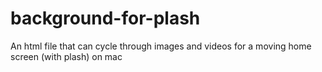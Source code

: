 # background-for-plash
An html file that can cycle through images and videos for a moving home screen (with plash) on mac
